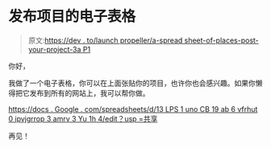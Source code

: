 # 发布项目的电子表格

> 原文:[https://dev . to/launch propeller/a-spread sheet-of-places-post-your-project-3a P1](https://dev.to/launchpropeller/a-spreadsheet-of-places-to-post-your-project-3ap1)

你好，

我做了一个电子表格，你可以在上面张贴你的项目，也许你也会感兴趣。如果你懒得把它发布到所有的网站上，我可以帮你做。

[https://docs . Google . com/spreadsheets/d/13 LPS 1 uno CB 19 ab 6 vfrhut 0 ipvjgrrop 3 amrv 3 Yu 1h 4/edit？usp =共享](https://docs.google.com/spreadsheets/d/13lPSt1uNoCb19Ab6vfrhut0ipvjGRRoP3AmRv3yu1H4/edit?usp=sharing)

再见！
